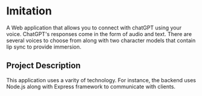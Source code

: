 # Imitation

A Web application that allows you to connect with chatGPT using your voice. ChatGPT's responses come in the form of audio and text. There are several voices to choose from along with two character models that contain lip sync to provide immersion.

## Project Description

This application uses a varity of technology. For instance, the backend uses Node.js along with Express framework to communicate with clients. 
